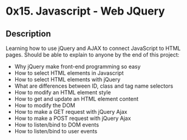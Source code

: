 # 0x15. Javascript - Web JQuery

## Description
Learning how to use jQuery and AJAX to connect JavaScript to HTML pages. Should be able to explain to anyone by the end of this project:

 - Why jQuery make front-end programming so easy
 - How to select HTML elements in Javascript
 - How to select HTML elements with jQuery
 - What are differences between ID, class and tag name selectors
 - How to modify an HTML element style
 - How to get and update an HTML element content
 - How to modify the DOM
 - How to make a GET request with jQuery Ajax
 - How to make a POST request with jQuery Ajax
 - How to listen/bind to DOM events
 - How to listen/bind to user events
